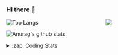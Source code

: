 ### Hi there 👋

<!--
**tao8687/tao8687** is a ✨ _special_ ✨ repository because its `README.md` (this file) appears on your GitHub profile.

Here are some ideas to get you started:

- 🔭 I’m currently working on ...
- 🌱 I’m currently learning ...
- 👯 I’m looking to collaborate on ...
- 🤔 I’m looking for help with ...
- 💬 Ask me about ...
- 📫 How to reach me: ...
- 😄 Pronouns: ...
- ⚡ Fun fact: ...
-->

<img align='right' src="https://media.giphy.com/media/M9gbBd9nbDrOTu1Mqx/giphy.gif" width="240">

  
![Top Langs](https://github-readme-stats.vercel.app/api/top-langs/?username=tao8687&layout=compact&title_color=23238E&text_color=A67D3D)

![Anurag's github stats](https://github-readme-stats.vercel.app/api?username=tao8687&show_icons=true&&text_color=A67D3D&title_color=23238E&show_icons=false&count_private=true&hide=stars)

<details>
  <summary>:zap: Coding Stats</summary>
  <br>
    
<!--START_SECTION:waka-->
![Code Time](http://img.shields.io/badge/Code%20Time-1%2C704%20hrs%2045%20mins-blue)

![Profile Views](http://img.shields.io/badge/Profile%20Views-1-blue)

**🐱 My GitHub Data** 

> 📦 1.5 MB Used in GitHub's Storage 
 > 
> 🏆 258 Contributions in the Year 2024
 > 
> 🚫 Not Opted to Hire
 > 
> 📜 58 Public Repositories 
 > 
> 🔑 26 Private Repositories 
 > 
**I'm an Early 🐤** 

```text
🌞 Morning                1482 commits        ██████████████████████░░░   87.54 % 
🌆 Daytime                88 commits          █░░░░░░░░░░░░░░░░░░░░░░░░   05.20 % 
🌃 Evening                119 commits         ██░░░░░░░░░░░░░░░░░░░░░░░   07.03 % 
🌙 Night                  4 commits           ░░░░░░░░░░░░░░░░░░░░░░░░░   00.24 % 
```
📅 **I'm Most Productive on Wednesday** 

```text
Monday                   243 commits         ████░░░░░░░░░░░░░░░░░░░░░   14.35 % 
Tuesday                  230 commits         ███░░░░░░░░░░░░░░░░░░░░░░   13.59 % 
Wednesday                298 commits         ████░░░░░░░░░░░░░░░░░░░░░   17.60 % 
Thursday                 224 commits         ███░░░░░░░░░░░░░░░░░░░░░░   13.23 % 
Friday                   240 commits         ████░░░░░░░░░░░░░░░░░░░░░   14.18 % 
Saturday                 234 commits         ███░░░░░░░░░░░░░░░░░░░░░░   13.82 % 
Sunday                   224 commits         ███░░░░░░░░░░░░░░░░░░░░░░   13.23 % 
```


📊 **This Week I Spent My Time On** 

```text
🕑︎ Time Zone: Asia/Shanghai

💬 Programming Languages: 
Other                    2 hrs 4 mins        █████████░░░░░░░░░░░░░░░░   37.61 % 
C++                      1 hr 43 mins        ████████░░░░░░░░░░░░░░░░░   31.36 % 
CMake                    46 mins             ████░░░░░░░░░░░░░░░░░░░░░   14.10 % 
Python                   32 mins             ██░░░░░░░░░░░░░░░░░░░░░░░   09.90 % 
JSON                     15 mins             █░░░░░░░░░░░░░░░░░░░░░░░░   04.69 % 

🔥 Editors: 
VS Code                  5 hrs 31 mins       █████████████████████████   100.00 % 

🐱‍💻 Projects: 
tami_ws                  2 hrs 33 mins       ████████████░░░░░░░░░░░░░   46.27 % 
srf_laser_odometry       1 hr 19 mins        ██████░░░░░░░░░░░░░░░░░░░   23.87 % 
cartographer_ros         35 mins             ███░░░░░░░░░░░░░░░░░░░░░░   10.73 % 
tami_pnc                 23 mins             ██░░░░░░░░░░░░░░░░░░░░░░░   07.18 % 
tracking_pid             11 mins             █░░░░░░░░░░░░░░░░░░░░░░░░   03.35 % 

💻 Operating System: 
Linux                    5 hrs 31 mins       █████████████████████████   100.00 % 
```

**I Mostly Code in C++** 

```text
C++                      11 repos            ████████░░░░░░░░░░░░░░░░░   31.43 % 
Python                   10 repos            ███████░░░░░░░░░░░░░░░░░░   28.57 % 
JavaScript               2 repos             █░░░░░░░░░░░░░░░░░░░░░░░░   05.71 % 
Batchfile                1 repo              █░░░░░░░░░░░░░░░░░░░░░░░░   02.86 % 
HTML                     1 repo              █░░░░░░░░░░░░░░░░░░░░░░░░   02.86 % 
```



**Timeline**

![Lines of Code chart](https://raw.githubusercontent.com/tao8687/tao8687/master/assets/bar_graph.png)


 Last Updated on 31/08/2024 01:26:28 UTC
<!--END_SECTION:waka-->
</details>
